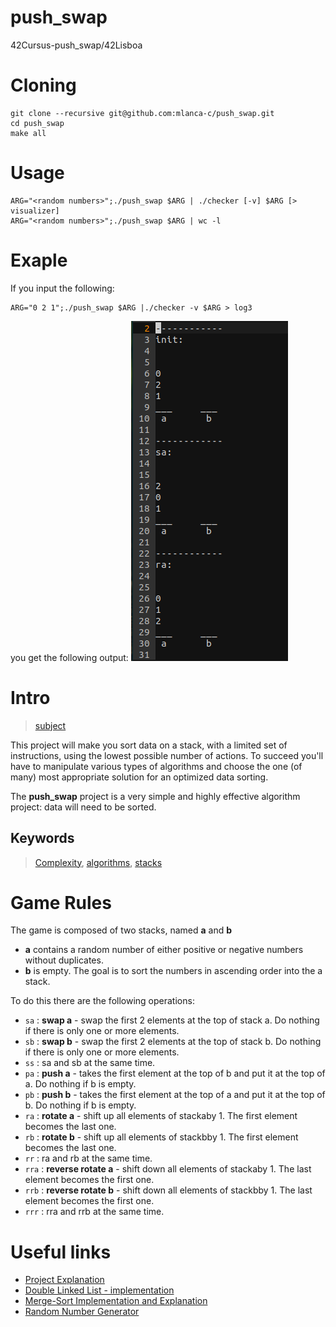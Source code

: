 # push_swap
 42Cursus-push_swap/42Lisboa 

# Cloning

 ```
 git clone --recursive git@github.com:mlanca-c/push_swap.git
 cd push_swap
 make all
 ```

# Usage 

 ```
 ARG="<random numbers>";./push_swap $ARG | ./checker [-v] $ARG [> visualizer]
 ARG="<random numbers>";./push_swap $ARG | wc -l
 ```

# Exaple

 If you input the following:
 ```
 ARG="0 2 1";./push_swap $ARG |./checker -v $ARG > log3
 ```
 you get the following output:
 ![](visualizer.png)



# Intro

 > [subject](subject.pdf)

 This project will make you sort data on a stack, with a limited set of instructions, using the lowest possible number of actions.
 To succeed you'll have to manipulate various types of algorithms and choose the one (of many) most appropriate solution for an optimized data sorting.

 The **push_swap** project is a very simple and highly effective algorithm project: data will need to be sorted.

## Keywords

 > [Complexity](https://en.wikipedia.org/wiki/Analysis_of_algorithms), [algorithms](https://en.wikipedia.org/wiki/Algorithm), [stacks](https://en.wikipedia.org/wiki/Stack_(abstract_data_type))

# Game Rules

 The game is composed of two stacks, named **a** and **b**
 * **a** contains a random number of either positive or negative numbers without duplicates.
 * **b** is empty.
 The goal is to sort the numbers in ascending order into the a stack.

 To do this there are the following operations:

 * ```sa``` : **swap a** - swap the first 2 elements at the top of stack a. Do nothing if there is only one or more elements.
 * ```sb``` : **swap b** - swap the first 2 elements at the top of stack b. Do nothing if there is only one or more elements.
 * ```ss``` : sa and sb at the same time.
 * ```pa``` : **push a** - takes the first element at the top of b and put it at the top of a. Do nothing if b is empty.
 * ```pb``` : **push b** - takes the first element at the top of a and put it at the top of b. Do nothing if b is empty.
 * ```ra``` : **rotate a** - shift up all elements of stackaby 1. The first element becomes the last one.
 * ```rb``` : **rotate b** - shift up all elements of stackbby 1. The first element becomes the last one.
 * ```rr``` : ra and rb at the same time.
 * ```rra``` : **reverse rotate a** - shift down all elements of stackaby 1. The last element becomes the first one.
 * ```rrb``` : **reverse rotate b** - shift down all elements of stackbby 1. The last element becomes the first one.
 * ```rrr``` : rra and rrb at the same time.

# Useful links

 * [Project Explanation](https://medium.com/@jamierobertdawson/push-swap-the-least-amount-of-moves-with-two-stacks-d1e76a71789a)
 * [Double Linked List - implementation](https://www.geeksforgeeks.org/doubly-linked-list/)
 * [Merge-Sort Implementation and Explanation](https://www.geeksforgeeks.org/merge-sort-for-linked-list/)
 * [Random Number Generator](https://numbergenerator.org/)
